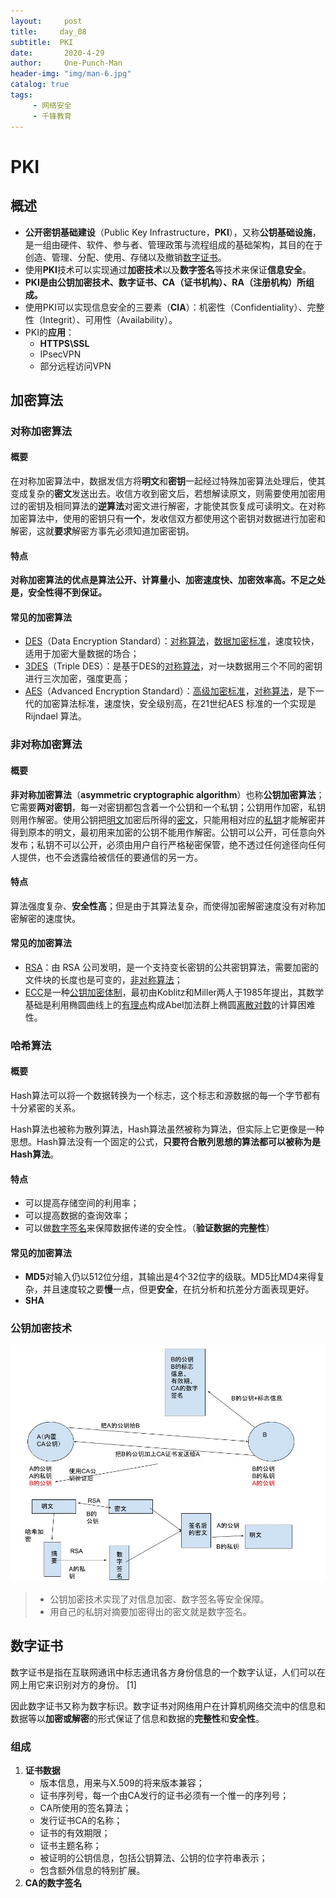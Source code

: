 ```yaml
---
layout:     post
title:     day_08
subtitle:  PKI
date:       2020-4-29
author:     One-Punch-Man
header-img: "img/man-6.jpg"
catalog: true
tags: 
     - 网络安全
     - 千锋教育
---
```


# PKI

## 概述

- **公开密钥基础建设**（Public Key Infrastructure，**PKI**），又称**公钥基础设施**，是一组由硬件、软件、参与者、管理政策与流程组成的基础架构，其目的在于创造、管理、分配、使用、存储以及撤销[数字证书](https://zh.wikipedia.org/wiki/數位憑證)。
- 使用**PKI**技术可以实现通过**加密技术**以及**数字签名**等技术来保证**信息安全**。
- **PKI是由公钥加密技术、数字证书、CA（证书机构）、RA（注册机构）所组成。**
- 使用PKI可以实现信息安全的三要素（**CIA**）：机密性（Confidentiality）、完整性（Integrit）、可用性（Availability）。
- PKI的**应用**：
  - **HTTPS\SSL**
  - IPsecVPN
  - 部分远程访问VPN

## 加密算法

### 对称加密算法

#### 概要

在对称加密算法中，数据发信方将**明文**和**密钥**一起经过特殊加密算法处理后，使其变成复杂的**密文**发送出去。收信方收到密文后，若想解读原文，则需要使用加密用过的密钥及相同算法的**逆算法**对密文进行解密，才能使其恢复成可读明文。在对称加密算法中，使用的密钥只有**一个**，发收信双方都使用这个密钥对数据进行加密和解密，这就**要求**解密方事先必须知道加密密钥。

#### 特点

**对称加密算法的优点是算法公开、计算量小、加密速度快、加密效率高。不足之处是，安全性得不到保证。**

#### 常见的加密算法

- [DES](https://baike.baidu.com/item/DES)（Data Encryption Standard）：[对称算法](https://baike.baidu.com/item/对称算法)，[数据加密标准](https://baike.baidu.com/item/数据加密标准)，速度较快，适用于加密大量数据的场合；
- [3DES](https://baike.baidu.com/item/3DES)（Triple DES）：是基于DES的[对称算法](https://baike.baidu.com/item/对称算法)，对一块数据用三个不同的密钥进行三次加密，强度更高；
- [AES](https://baike.baidu.com/item/AES)（Advanced Encryption Standard）：[高级加密标准](https://baike.baidu.com/item/高级加密标准)，[对称算法](https://baike.baidu.com/item/对称算法)，是下一代的加密算法标准，速度快，安全级别高，在21世纪AES 标准的一个实现是 Rijndael 算法。

### 非对称加密算法

#### 概要

**非对称加密算法**（**asymmetric cryptographic algorithm**）也称**公钥加密算法**；它需要**两对密钥**，每一对密钥都包含着一个公钥和一个私钥；公钥用作加密，私钥则用作解密。使用公钥把[明文](https://zh.wikipedia.org/wiki/明文)加密后所得的[密文](https://zh.wikipedia.org/wiki/密文)，只能用相对应的[私钥](https://zh.wikipedia.org/wiki/私钥)才能解密并得到原本的明文，最初用来加密的公钥不能用作解密。公钥可以公开，可任意向外发布；私钥不可以公开，必须由用户自行严格秘密保管，绝不透过任何途径向任何人提供，也不会透露给被信任的要通信的另一方。

#### 特点

算法强度复杂、**安全性高**；但是由于其算法复杂，而使得加密解密速度没有对称加密解密的速度快。

#### 常见的加密算法

- [RSA](https://baike.baidu.com/item/RSA)：由 RSA 公司发明，是一个支持变长密钥的公共密钥算法，需要加密的文件块的长度也是可变的，[非对称算法](https://baike.baidu.com/item/非对称算法)；
- [ECC](https://baike.baidu.com/item/ECC/850480)是一种[公钥加密体制](https://baike.baidu.com/item/公钥加密体制/7080546)，最初由Koblitz和Miller两人于1985年提出，其数学基础是利用椭圆曲线上的[有理点](https://baike.baidu.com/item/有理点/11033217)构成Abel加法群上椭圆[离散对数](https://baike.baidu.com/item/离散对数/4538780)的计算困难性。

### 哈希算法

#### 概要

Hash算法可以将一个数据转换为一个标志，这个标志和源数据的每一个字节都有十分紧密的关系。

Hash算法也被称为散列算法，Hash算法虽然被称为算法，但实际上它更像是一种思想。Hash算法没有一个固定的公式，**只要符合散列思想的算法都可以被称为是Hash算法**。

#### 特点

- 可以提高存储空间的利用率；
- 可以提高数据的查询效率；
- 可以做[数字签名](https://baike.baidu.com/item/数字签名/212550)来保障数据传递的安全性。（**验证数据的完整性**）

#### 常见的加密算法

- **MD5**对输入仍以512位分组，其输出是4个32位字的级联。MD5比MD4来得复杂，并且速度较之要**慢**一点，但更**安全**，在抗分析和抗差分方面表现更好。
- **SHA**

### 公钥加密技术

![RSA](\img\day_08_01.jpg)

> - 公钥加密技术实现了对信息加密、数字签名等安全保障。
> - 用自己的私钥对摘要加密得出的密文就是数字签名。

## 数字证书

数字证书是指在互联网通讯中标志通讯各方身份信息的一个数字认证，人们可以在网上用它来识别对方的身份。 [1] 

因此数字证书又称为数字标识。数字证书对网络用户在计算机网络交流中的信息和数据等以**加密或解密**的形式保证了信息和数据的**完整性**和**安全性**。

### 组成

1. **证书数据**
   - 版本信息，用来与X.509的将来版本兼容；
   - 证书序列号，每一个由CA发行的证书必须有一个惟一的序列号；
   - CA所使用的签名算法；
   - 发行证书CA的名称；
   - 证书的有效期限；
   - 证书主题名称；
   - 被证明的公钥信息，包括公钥算法、公钥的位字符串表示；
   - 包含额外信息的特别扩展。
2. **CA的数字签名**

